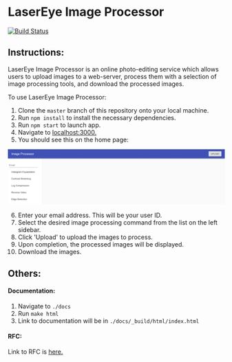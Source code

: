 # LaserEye Image Processor  

[![Build Status](https://travis-ci.org/jdavidli/ImageProcessorS18.svg?branch=master)](https://travis-ci.org/jdavidli/ImageProcessorS18)

## Instructions:  
LaserEye Image Processor is an online photo-editing service which allows users to upload images to a web-server, process them with a selection of image processing tools, and download the processed images.  

To use LaserEye Image Processor:  

1. Clone the `master` branch of this repository onto your local machine.
2. Run `npm install` to install the necessary dependencies.
3. Run `npm start` to launch app.
4. Navigate to [localhost:3000.](http://localhost:3000)
5. You should see this on the home page: 

![homepage](readme_images/homepage.jpg)

6. Enter your email address. This will be your user ID.
7. Select the desired image processing command from the list on the left sidebar.
8. Click 'Upload' to upload the images to process.
9. Upon completion, the processed images will be displayed.
10. Download the images.  

## Others:

#### Documentation:  

1. Navigate to `./docs`
2. Run `make html`
3. Link to documentation will be in `./docs/_build/html/index.html`  

#### RFC:
Link to RFC is [here.](https://docs.google.com/document/d/1FFBqq40pDFD-H9ySttweP7yp4EPdtybOCdWYpvqcGrI/edit?ts=5ace36d4#heading=h.ht3dizgas7v2)
